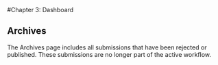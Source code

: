 #Chapter 3: Dashboard
## Archives

The Archives page includes all submissions that have been rejected or published. These submissions are no longer part of the active workflow.